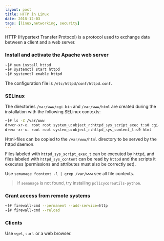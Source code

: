 ```yaml
---
layout: post
title: HTTP in Linux
date: 2018-12-03
tags: [linux,networking, security]
---
```



HTTP (Hypertext Transfer Protocol) is a protocol used to exchange data between a client and a web server.

### Install and activate the Apache web server

```bash
~]# yum install httpd
~]# systemctl start httpd
~]# systemctl enable httpd
```

The configuration file is `/etc/httpd/conf/httpd.conf`.


### SELinux

The directories `/var/www/cgi-bin` and `/var/www/html` are created during the installation with the following SELinux contexts:

```bash
~]# ls -Z /var/www
drwxr-xr-x. root root system_u:object_r:httpd_sys_script_exec_t:s0 cgi-bin
drwxr-xr-x. root root system_u:object_r:httpd_sys_content_t:s0 html
```

Html-files can be copied to the `/var/www/html` directory to be served by the httpd daemon.

Files labeled with `httpd_sys_script_exec_t` can be executed by `httpd`, and files labeled with `httpd_sys_content` can be read by `httpd` and the scripts it executes (permissions and attributes must also be correctly set).

Use `semanage fcontext -l | grep /var/www` see all file contexts.

> If `semanage` is not found, try installing `policycoreutils-python`.


### Grant access from remote systems

```bash
~]# firewall-cmd --permanent --add-service=http
~]# firewall-cmd --reload
```

### Clients

Use `wget`, `curl` or a web browser.

